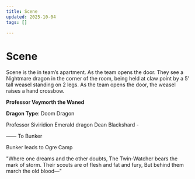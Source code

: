 ```yaml
---
title: Scene
updated: 2025-10-04
tags: []

---
```


# Scene



Scene is the in team’s apartment.  As the team opens the door. They see a Nightmare dragon in the corner of the room, being held at claw point by a 5' tall weasel standing on 2 legs. As the team opens the door, the weasel raises a hand crossbow.


**Professor Veymorth the Waned**

**Dragon Type**: Doom Dragon

Professor Siviridion Emerald dragon
Dean Blackshard -


——
To Bunker


Bunker leads to Ogre Camp




"Where one dreams and the other doubts,
The Twin-Watcher bears the mark of storm.
Their scouts are of flesh and fat and fury,
But behind them march the old blood—"

